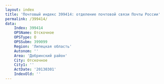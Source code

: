 ```yaml
---
layout: index
title: 'Почтовый индекс 399414: отделение почтовой связи Почты России'
permalink: /399414/
data:
    Index: 399414
    OPSName: Отскочное
    OPSType: О
    OPSSubm: 399099
    Region: 'Липецкая область'
    Autonom: ''
    Area: 'Добринский район'
    City: Отскочное
    City1: ''
    ActDate: '20130301'
    IndexOld: ''
---
```

